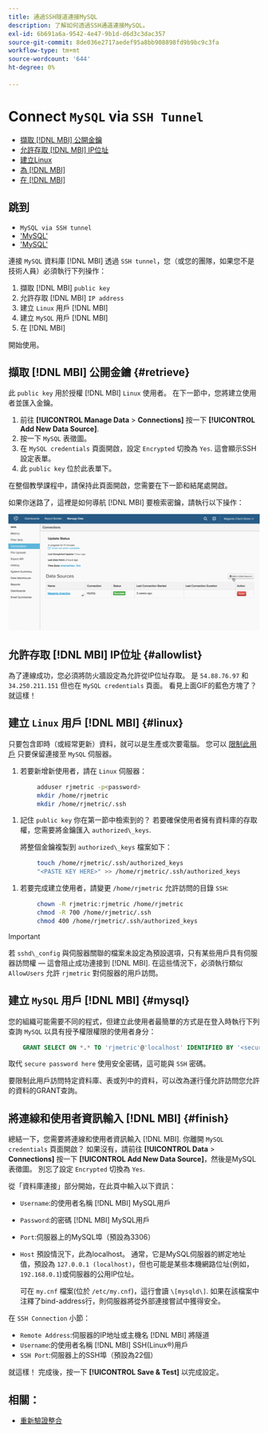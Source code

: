 ```yaml
---
title: 通過SSH隧道連接MySQL
description: 了解如何透過SSH通道連接MySQL。
exl-id: 6b691a6a-9542-4e47-9b1d-d6d3c3dac357
source-git-commit: 8de036e2717aedef95a8bb908898fd9b9bc9c3fa
workflow-type: tm+mt
source-wordcount: '644'
ht-degree: 0%

---
```


# Connect `MySQL` via `SSH Tunnel`

* [擷取 [!DNL MBI] 公開金鑰](#retrieve)
* [允許存取 [!DNL MBI] IP位址](#allowlist)
* [建立Linux](#linux)
* [為 [!DNL MBI]](#mysql)
* [在 [!DNL MBI]](#finish)

## 跳到

* `MySQL via SSH tunnel`
* [&#39;MySQL&#39;](../integrations/mysql-via-a-direct-connection.md)
* [&#39;MySQL&#39;](../integrations/mysql-via-cpanel.md)

連接 `MySQL` 資料庫 [!DNL MBI] 透過 `SSH tunnel`，您（或您的團隊，如果您不是技術人員）必須執行下列操作：

1. 擷取 [!DNL MBI] `public key`
1. 允許存取 [!DNL MBI] `IP address`
1. 建立 `Linux` 用戶 [!DNL MBI]
1. 建立 `MySQL` 用戶 [!DNL MBI]
1. 在 [!DNL MBI]

開始使用。

## 擷取 [!DNL MBI] 公開金鑰 {#retrieve}

此 `public key` 用於授權 [!DNL MBI] `Linux` 使用者。 在下一節中，您將建立使用者並匯入金鑰。

1. 前往 **[!UICONTROL Manage Data** > **Connections]** 按一下 **[!UICONTROL Add New Data Source]**.
1. 按一下 `MySQL` 表徵圖。
1. 在 `MySQL credentials` 頁面開啟，設定 `Encrypted` 切換為 `Yes`. 這會顯示SSH設定表單。
1. 此 `public key` 位於此表單下。

在整個教學課程中，請保持此頁面開啟，您需要在下一節和結尾處開啟。

如果你迷路了，這裡是如何導航 [!DNL MBI] 要檢索密鑰，請執行以下操作：

![](../../../assets/MySQL_SSH.gif)<!--{: width="770"}-->

## 允許存取 [!DNL MBI] IP位址 {#allowlist}

為了連線成功，您必須將防火牆設定為允許從IP位址存取。 是 `54.88.76.97` 和 `34.250.211.151` 但也在 `MySQL credentials` 頁面。 看見上面GIF的藍色方塊了？ 就這樣！

## 建立 `Linux` 用戶 [!DNL MBI] {#linux}

只要包含即時（或經常更新）資料，就可以是生產或次要電腦。 您可以 [限制此用戶](../../../administrator/account-management/restrict-db-access.md) 只要保留連接至 `MySQL` 伺服器。

1. 若要新增新使用者，請在 `Linux` 伺服器：

```bash
        adduser rjmetric -p<password>
        mkdir /home/rjmetric
        mkdir /home/rjmetric/.ssh
```

1. 記住 `public key` 你在第一節中檢索到的？ 若要確保使用者擁有資料庫的存取權，您需要將金鑰匯入 `authorized\_keys`.

   將整個金鑰複製到 `authorized\_keys` 檔案如下：

```bash
        touch /home/rjmetric/.ssh/authorized_keys
        "<PASTE KEY HERE>" >> /home/rjmetric/.ssh/authorized_keys
```

1. 若要完成建立使用者，請變更 `/home/rjmetric` 允許訪問的目錄 `SSH`:

```bash
        chown -R rjmetric:rjmetric /home/rjmetric
        chmod -R 700 /home/rjmetric/.ssh
        chmod 400 /home/rjmetric/.ssh/authorized_keys
```

>[!IMPORTANT]
>
>若 `sshd\_config` 與伺服器關聯的檔案未設定為預設選項，只有某些用戶具有伺服器訪問權 — 這會阻止成功連接到 [!DNL MBI]. 在這些情況下，必須執行類似 `AllowUsers` 允許 `rjmetric` 對伺服器的用戶訪問。

## 建立 `MySQL` 用戶 [!DNL MBI] {#mysql}

您的組織可能需要不同的程式，但建立此使用者最簡單的方式是在登入時執行下列查詢 `MySQL` 以具有授予權限權限的使用者身分：

```sql
    GRANT SELECT ON *.* TO 'rjmetric'@'localhost' IDENTIFIED BY '<secure password here>';
```

取代 `secure password here` 使用安全密碼，這可能與 `SSH` 密碼。

要限制此用戶訪問特定資料庫、表或列中的資料，可以改為運行僅允許訪問您允許的資料的GRANT查詢。

## 將連線和使用者資訊輸入 [!DNL MBI] {#finish}

總結一下，您需要將連線和使用者資訊輸入 [!DNL MBI]. 你離開 `MySQL credentials` 頁面開啟？ 如果沒有，請前往 **[!UICONTROL Data** > **Connections]** 按一下 **[!UICONTROL Add New Data Source]**，然後是MySQL表徵圖。 別忘了設定 `Encrypted` 切換為 `Yes`.

從「資料庫連接」部分開始，在此頁中輸入以下資訊：

* `Username`:的使用者名稱 [!DNL MBI] MySQL用戶
* `Password`:的密碼 [!DNL MBI] MySQL用戶
* `Port`:伺服器上的MySQL埠（預設為3306）
* `Host` 預設情況下，此為localhost。 通常，它是MySQL伺服器的綁定地址值，預設為 `127.0.0.1 (localhost)`，但也可能是某些本機網路位址(例如， `192.168.0.1`)或伺服器的公用IP位址。

   可在 `my.cnf` 檔案(位於 `/etc/my.cnf`)，這行會讀 `\[mysqld\]`. 如果在該檔案中注釋了bind-address行，則伺服器將從外部連接嘗試中獲得安全。

在 `SSH Connection` 小節：

* `Remote Address`:伺服器的IP地址或主機名 [!DNL MBI] 將隧道
* `Username`:的使用者名稱 [!DNL MBI] SSH(Linux®)用戶
* `SSH Port`:伺服器上的SSH埠（預設為22個）

就這樣！ 完成後，按一下 **[!UICONTROL Save & Test]** 以完成設定。

## 相關：

* [重新驗證整合](https://experienceleague.adobe.com/docs/commerce-knowledge-base/kb/how-to/mbi-reauthenticating-integrations.html?lang=en)
